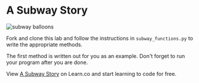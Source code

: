 

# A Subway Story

![subway balloons](http://1.media.collegehumor.cvcdn.com/28/26/beeb4cb32e3896b1659854ad8977c847-the-new-york-city-subway-what-you-can-expect.jpg)

Fork and clone this lab and follow the instructions in `subway_functions.py` to write the appropriate methods.

The first method is written out for you as an example. Don't forget to run your program after you are done.

<p data-visibility='hidden'>View <a href='https://learn.co/lessons/cssi-4.8-subway-functions-lab' title='A Subway Story'>A Subway Story</a> on Learn.co and start learning to code for free.</p>
